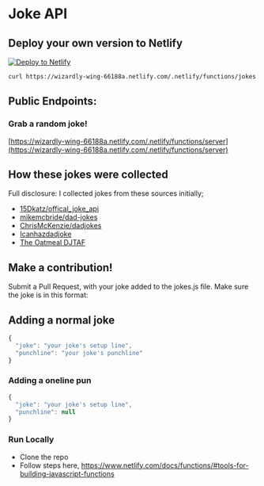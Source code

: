 # Joke API

## Deploy your own version to Netlify
[![Deploy to
Netlify](https://www.netlify.com/img/deploy/button.svg)](https://app.netlify.com/start/deploy?repository=https://github.com/jacebenson/joke-api)

```sh
curl https://wizardly-wing-66188a.netlify.com/.netlify/functions/jokes
```

## Public Endpoints:

### Grab a random joke!
[https://wizardly-wing-66188a.netlify.com/.netlify/functions/server](https://wizardly-wing-66188a.netlify.com/.netlify/functions/server)

## How these jokes were collected

Full disclosure: I collected jokes from these sources initially;

  * [15Dkatz/offical_joke_api](https://github.com/15Dkatz/official_joke_api)
  * [mikemcbride/dad-jokes](https://github.com/mikemcbride/dad-jokes)
  * [ChrisMcKenzie/dadjokes](https://github.com/ChrisMcKenzie/dadjokes)
  * [Icanhazdadjoke](https://icanhazdadjoke.com)
  * [The Oatmeal DJTAF](https://theoatmeal.com/djtaf/)

## Make a contribution!

Submit a Pull Request, with your joke added to the jokes.js file. Make sure the joke is in this format:

## Adding a normal joke

```javascript
{
  "joke": "your joke's setup line",
  "punchline": "your joke's punchline"
}
```

### Adding a oneline pun
```javascript
{
  "joke": "your joke's setup line",
  "punchline": null
}
```


### Run Locally
* Clone the repo
* Follow steps here, https://www.netlify.com/docs/functions/#tools-for-building-javascript-functions
